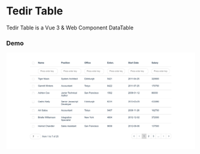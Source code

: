 # Tedir Table
Tedir Table is a Vue 3 & Web Component DataTable

### Demo
![Demo DataTable](examples/datatable-demo.png "Demo DataTable")

